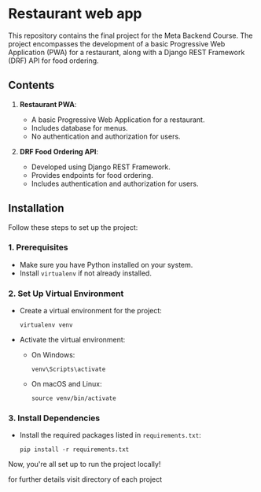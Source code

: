 # Restaurant web app

This repository contains the final project for the Meta Backend Course. The project encompasses the development of a basic Progressive Web Application (PWA) for a restaurant, along with a Django REST Framework (DRF) API for food ordering.

## Contents

1. **Restaurant PWA**:
   - A basic Progressive Web Application for a restaurant.
   - Includes database for menus.
   - No authentication and authorization for users.

2. **DRF Food Ordering API**:
   - Developed using Django REST Framework.
   - Provides endpoints for food ordering.
   - Includes authentication and authorization for users.

## Installation

Follow these steps to set up the project:

### 1. Prerequisites
   - Make sure you have Python installed on your system.
   - Install `virtualenv` if not already installed.

### 2. Set Up Virtual Environment
   - Create a virtual environment for the project:
     ```
     virtualenv venv
     ```

   - Activate the virtual environment:
     - On Windows:
       ```
       venv\Scripts\activate
       ```
     - On macOS and Linux:
       ```
       source venv/bin/activate
       ```

### 3. Install Dependencies
   - Install the required packages listed in `requirements.txt`:
     ```
     pip install -r requirements.txt
     ```

Now, you're all set up to run the project locally!

for further details visit directory of each project